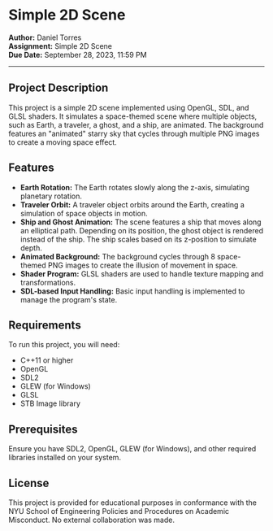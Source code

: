 # Simple 2D Scene

**Author:** Daniel Torres  
**Assignment:** Simple 2D Scene  
**Due Date:** September 28, 2023, 11:59 PM  

---

## Project Description

This project is a simple 2D scene implemented using OpenGL, SDL, and GLSL shaders. It simulates a space-themed scene where multiple objects, such as Earth, a traveler, a ghost, and a ship, are animated. The background features an "animated" starry sky that cycles through multiple PNG images to create a moving space effect.

## Features

- **Earth Rotation:** The Earth rotates slowly along the z-axis, simulating planetary rotation.
- **Traveler Orbit:** A traveler object orbits around the Earth, creating a simulation of space objects in motion.
- **Ship and Ghost Animation:** The scene features a ship that moves along an elliptical path. Depending on its position, the ghost object is rendered instead of the ship. The ship scales based on its z-position to simulate depth.
- **Animated Background:** The background cycles through 8 space-themed PNG images to create the illusion of movement in space.
- **Shader Program:** GLSL shaders are used to handle texture mapping and transformations.
- **SDL-based Input Handling:** Basic input handling is implemented to manage the program's state.

## Requirements

To run this project, you will need:

- C++11 or higher
- OpenGL
- SDL2
- GLEW (for Windows)
- GLSL
- STB Image library

## Prerequisites
Ensure you have SDL2, OpenGL, GLEW (for Windows), and other required libraries installed on your system.


## License
This project is provided for educational purposes in conformance with the NYU School of Engineering Policies and Procedures on Academic Misconduct. No external collaboration was made.
